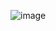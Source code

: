 ![image](https://github.com/Mtoala99/Layouts/assets/169227680/3329eef4-c7b2-4fe5-ae49-6f793ea0b1cf)
